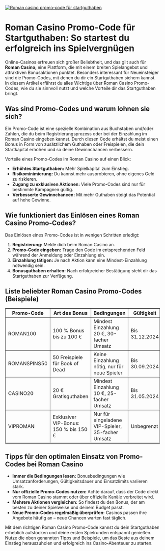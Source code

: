 [![Roman casino promo-code für startguthaben](https://123-caf.pages.dev/gitsignup.png)](https://vrmoo.ru/Bt82HjjY)

<h1>Roman Casino Promo-Code für Startguthaben: So startest du erfolgreich ins Spielvergnügen</h1>  <p>Online-Casinos erfreuen sich großer Beliebtheit, und das gilt auch für <strong>Roman Casino</strong>, eine Plattform, die mit einem breiten Spielangebot und attraktiven Bonusaktionen punktet. Besonders interessant für Neueinsteiger sind die Promo-Codes, mit denen du dir ein Startguthaben sichern kannst. In diesem Artikel erfährst du alles Wichtige über Roman Casino Promo-Codes, wie du sie sinnvoll nutzt und welche Vorteile dir das Startguthaben bringt.</p>  <h2>Was sind Promo-Codes und warum lohnen sie sich?</h2>  <p>Ein Promo-Code ist eine spezielle Kombination aus Buchstaben und/oder Zahlen, die du beim Registrierungsprozess oder bei der Einzahlung im Roman Casino eingeben kannst. Durch diesen Code erhältst du meist einen Bonus in Form von zusätzlichem Guthaben oder Freispielen, die dein Startkapital erhöhen und so deine Gewinnchancen verbessern.</p>  <p>Vorteile eines Promo-Codes im Roman Casino auf einen Blick:</p> <ul>   <li><strong>Erhöhtes Startguthaben:</strong> Mehr Spielkapital zum Einstieg.</li>   <li><strong>Risikominimierung:</strong> Du kannst mehr ausprobieren, ohne eigenes Geld zu riskieren.</li>   <li><strong>Zugang zu exklusiven Aktionen:</strong> Viele Promo-Codes sind nur für bestimmte Kampagnen gültig.</li>   <li><strong>Verbesserte Gewinnchancen:</strong> Mit mehr Guthaben steigt das Potential auf hohe Gewinne.</li> </ul>  <h2>Wie funktioniert das Einlösen eines Roman Casino Promo-Codes?</h2>  <p>Das Einlösen eines Promo-Codes ist in wenigen Schritten erledigt:</p> <ol>   <li><strong>Registrierung:</strong> Melde dich beim Roman Casino an.</li>   <li><strong>Promo-Code eingeben:</strong> Trage den Code im entsprechenden Feld während der Anmeldung oder Einzahlung ein.</li>   <li><strong>Einzahlung tätigen:</strong> Je nach Aktion kann eine Mindest-Einzahlung notwendig sein.</li>   <li><strong>Bonusguthaben erhalten:</strong> Nach erfolgreicher Bestätigung steht dir das Startguthaben zur Verfügung.</li> </ol>  <h2>Liste beliebter Roman Casino Promo-Codes (Beispiele)</h2>  <table border="1" cellpadding="8" cellspacing="0" style="border-collapse: collapse; width: 100%; max-width: 600px;">   <thead>     <tr>       <th>Promo-Code</th>       <th>Art des Bonus</th>       <th>Bedingungen</th>       <th>Gültigkeit</th>     </tr>   </thead>   <tbody>     <tr>       <td>ROMAN100</td>       <td>100 % Bonus bis zu 100 €</td>       <td>Mindest Einzahlung 20 €, 30-facher Umsatz</td>       <td>Bis 31.12.2024</td>     </tr>     <tr>       <td>ROMANSPINS50</td>       <td>50 Freispiele für Book of Dead</td>       <td>Keine Einzahlung nötig, nur für neue Spieler</td>       <td>Bis 30.09.2024</td>     </tr>     <tr>       <td>CASINO20</td>       <td>20 € Gratisguthaben</td>       <td>Mindest Einzahlung 10 €, 25-facher Umsatz</td>       <td>Bis 31.05.2024</td>     </tr>     <tr>       <td>VIPROMAN</td>       <td>Exklusiver VIP-Bonus: 150 % bis 150 €</td>       <td>Nur für eingeladene VIP-Spieler, 35-facher Umsatz</td>       <td>Unbegrenzt</td>     </tr>   </tbody> </table>  <h2>Tipps für den optimalen Einsatz von Promo-Codes bei Roman Casino</h2>  <ul>   <li><strong>Immer die Bedingungen lesen:</strong> Bonusbedingungen wie Umsatzanforderungen, Gültigkeitsdauer und Einsatzlimits variieren stark.</li>   <li><strong>Nur offizielle Promo-Codes nutzen:</strong> Achte darauf, dass der Code direkt vom Roman Casino stammt oder über offizielle Kanäle verbreitet wird.</li>   <li><strong>Mehrere Aktionen vergleichen:</strong> So findest du den Bonus, der am besten zu deiner Spielweise und deinem Budget passt.</li>   <li><strong>Neue Promo-Codes regelmäßig überprüfen:</strong> Casinos passen ihre Angebote häufig an – neue Chancen warten fast täglich.</li> </ul>  <p>Mit dem richtigen Roman Casino Promo-Code kannst du dein Startguthaben erheblich aufstocken und deine ersten Spielrunden entspannt genießen. Nutze die oben genannten Tipps und Beispiele, um das Beste aus deinem Einstieg herauszuholen und erfolgreich ins Casino-Abenteuer zu starten.</p>
